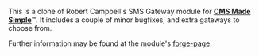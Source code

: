 This is a clone of Robert Campbell's SMS Gateway module for <a href="http://www.cmsmadesimple.org"><strong>CMS Made Simple</strong></a>&#8482;. It includes a couple of minor bugfixes, and extra gateways to choose from.

Further information may be found at the module's <a href="http://dev.cmsmadesimple.org/projects/cgsms">forge-page</a>.

